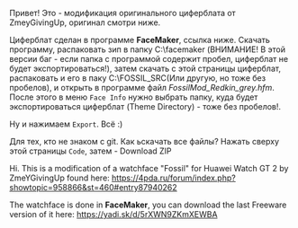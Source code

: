 Привет! Это - модификация оригинального циферблата от ZmeyGivingUp, оригинал смотри ниже.

Циферблат сделан в программе **FaceMaker**, ссылка ниже. Скачать программу, распаковать зип в папку C:\facemaker (ВНИМАНИЕ! В этой версии баг - если папка с программой содержит пробел, циферблат не будет экспортироваться!), затем скачать с этой страницы циферблат, распаковать и его в паку C:\FOSSIL_SRC(Или другую, но тоже без пробелов), и открыть в программе файл *FossilMod_Redkin_grey.hfm*.
После этого в меню `Face Info` нужно выбрать папку, куда будет экспортироваться циферблат (Theme Directory) - тоже без пробелов!.

Ну и нажимаем `Export`. Всё :)

Для тех, кто не знаком с git. Как ьскачать все файлы? Нажать сверху этой страницы `Code`, затем - Download ZIP

Hi. This is a modification of a watchface "Fossil" for Huawei Watch GT 2 by ZmeYGivingUp found here:
https://4pda.ru/forum/index.php?showtopic=958866&st=460#entry87940262

The watchface is done in **FaceMaker**, you can download the last Freeware version of it here:
https://yadi.sk/d/5rXWN9ZKmXEWBA

